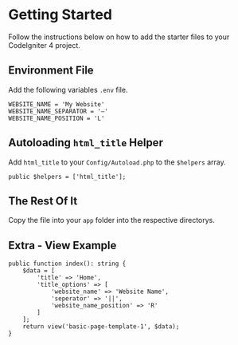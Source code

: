 ﻿# Getting Started
Follow the instructions below on how to add the starter files to your CodeIgniter 4 project.

## Environment File
Add the following variables `.env` file.

    WEBSITE_NAME = 'My Website'
    WEBSITE_NAME_SEPARATOR = '—'
    WEBSITE_NAME_POSITION = 'L'
## Autoloading `html_title` Helper
Add `html_title` to  your `Config/Autoload.php` to the `$helpers` array.

    public $helpers = ['html_title'];
## The Rest Of It
Copy the file into your `app` folder into the respective directorys.
## Extra - View Example

    public function index(): string {
		$data = [
			'title' => 'Home',
			'title_options' => [
				'website_name' => 'Website Name',
				'seperator' => '||',
				'website_name_position' => 'R'
			]
		];
		return view('basic-page-template-1', $data);
	}


 
